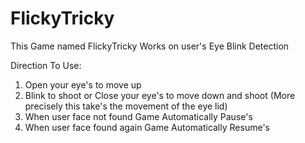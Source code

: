 # FlickyTricky
 
This Game named FlickyTricky Works on user's Eye Blink Detection

Direction To Use:

1. Open your eye's to move up
2. Blink to shoot or Close your eye's to move down and shoot (More precisely this take's the movement of the eye lid)
3. When user face not found Game Automatically Pause's
4. When user face found again Game Automatically Resume's
